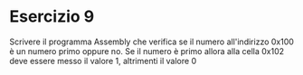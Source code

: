 # Esercizio 9 

Scrivere il programma Assembly che verifica se il numero
all'indirizzo 0x100 è un numero primo oppure no.
Se il numero è primo allora alla cella 0x102 deve essere
messo il valore 1, altrimenti il valore 0